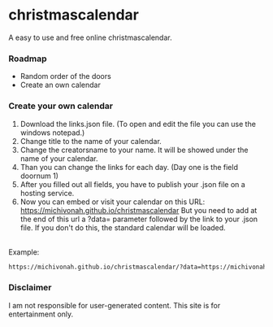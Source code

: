 # christmascalendar
A easy to use and free online christmascalendar.

### Roadmap
- Random order of the doors
- Create an own calendar

### Create your own calendar
1. Download the links.json file. (To open and edit the file you can use the windows notepad.)
2. Change title to the name of your calendar.
3. Change the creatorsname to your name. It will be showed under the name of your calendar.
4. Than you can change the links for each day. (Day one is the field doornum 1)
5. After you filled out all fields, you have to publish your .json file on a hosting service.
6. Now you can embed or visit your calendar on this URL: https://michivonah.github.io/christmascalendar
But you need to add at the end of this url a ?data= parameter followed by the link to your .json file. If you don't do this, the standard calendar will be loaded.
<br>
Example:

```html
https://michivonah.github.io/christmascalendar/?data=https://michivonah.github.io/christmascalendar/links.json
```
### Disclaimer
I am not responsible for user-generated content. This site is for entertainment only.

